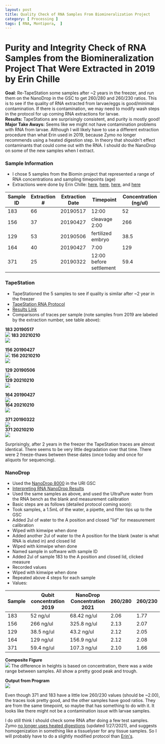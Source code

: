 ```yaml
---
layout: post
title: Quality Check of RNA Samples From Biomineralization Project
category: [ Processing ]
tags: [ RNA, Montipora,  ]
---
```



# Purity and Integrity Check of RNA Samples from the Biomineralization Project That Were Extracted in 2019 by Erin Chille


**Goal**: Re-TapeStation some samples after ~2 years in the freezer, and run them on the NanoDrop in the GSC to get 260/280 and 260/230 ratios. This is to see if the quality of RNA extracted from larvae/eggs is good/minimal contamination. If there is contamination, we may need to modify wash steps in the protocol for up coming RNA extractions for larvae.   
**Results:** TapeStations are surprisingly consistent, and purity is mostly good!  
**Major Take Aways:** Seems like we might not have contamination problems with RNA from larvae. Although I will likely have to use a different extraction procedure than what Erin used in 2019, because Zymo no longer recommends using a heated digestion step. In theory that shouldn't effect contaminants that could come out with the RNA. I should do the NanoDrop on some of the new samples when I extract.


### Sample Information

- I chose 5 samples from the Biomin project that represented a range of RNA concentrations and sampling timepoints (age)
- Extractions were done by Erin Chille: [here](https://echille.github.io/E.-Chille-Open-Lab-Notebook/Montipora-Larvae-DNA-RNA-Extraction-Batch-12/), [here](https://echille.github.io/E.-Chille-Open-Lab-Notebook/Montipora-Larvae-DNA-RNA-Extraction-Batch-8/), [here](https://echille.github.io/E.-Chille-Open-Lab-Notebook/Montipora-Larvae-DNA-RNA-Extraction-Batch-10/), and [here](https://echille.github.io/E.-Chille-Open-Lab-Notebook/Montipora-Larvae-DNA-RNA-Extraction-Batch-4/)

|Sample ID|Extraction #|Extraction Date|Timepoint|Concentration (ng/ul)|
|---|---|---|---|---|
|183|66|20190517|12:00|52|
|156|37|20190427|cleavage 2:00|266|
|129|53|20190506|fertilized embryo|38.5|
|164|40|20190427|7:00|129|
|371|25|20190322|12:00 before settlement|59.4|

### TapeStation

- TapeStationed the 5 samples to see if quality is similar after ~2 year in the freezer
- [TapeStation RNA Protocol](https://meschedl.github.io/MESPutnam_Open_Lab_Notebook/RNA-TapeStation-Protocol/)
- [Results Link](https://github.com/meschedl/MESPutnam_Open_Lab_Notebook/blob/master/tapestation_pdfs/2021-02-10%20-%2010.51.38.pdf)
- Comparisons of traces per sample (note samples from 2019 are labeled by the extraction number, see table above):

**183 20190517**  
![](https://raw.githubusercontent.com/echille/E.-Chille-Open-Lab-Notebook/master/images/TS-biomin-Ext-Batch-12-66.png)
**183 20210210**  
![](https://raw.githubusercontent.com/meschedl/MESPutnam_Open_Lab_Notebook/master/images/183-66-20210210.png)

**156 20190427**   
![](https://raw.githubusercontent.com/echille/E.-Chille-Open-Lab-Notebook/master/images/TS-biomin-Ext-Batch-8-37.png)
**156 20210210**  
![](https://raw.githubusercontent.com/meschedl/MESPutnam_Open_Lab_Notebook/master/images/156-37-20210210.png)

**129 20190506**  
![](https://raw.githubusercontent.com/echille/E.-Chille-Open-Lab-Notebook/master/images/TS-biomin-Ext-Batch-10-53.png)  
**129 20210210**  
![](https://raw.githubusercontent.com/meschedl/MESPutnam_Open_Lab_Notebook/master/images/129-53-20210210.png)  

**164 20190427**  
![](https://raw.githubusercontent.com/echille/E.-Chille-Open-Lab-Notebook/master/images/TS-biomin-Ext-Batch-8-40.png)  
**164 20210210**  
![](https://raw.githubusercontent.com/meschedl/MESPutnam_Open_Lab_Notebook/master/images/164-40-20210210.png)  

**371 20190322**  
![](https://raw.githubusercontent.com/echille/E.-Chille-Open-Lab-Notebook/master/images/TS-biomin-Ext-Batch-4-25.png)  
**371 20210210**  
![](https://raw.githubusercontent.com/meschedl/MESPutnam_Open_Lab_Notebook/master/images/371-25-20210210.png)

Surprisingly, after 2 years in the freezer the TapeStation traces are almost identical. There seems to be very little degradation over that time. There were 2 freeze-thaws between these dates (once today and once for aliquots for sequencing).

### NanoDrop

- Used the [NanoDrop 8000](https://web.uri.edu/gsc/nanodrop-8000/) in the URI GSC
- [Interpreting RNA NanoDrop Results](https://assets.fishersci.com/TFS-Assets/CAD/Product-Bulletins/TN52646-E-0215M-NucleicAcid.pdf)
- Used the same samples as above, and used the UltraPure water from the RNA bench as the blank and measurement calibration
- Basic steps are as follows (detailed protocol coming soon):
- Took samples, a 1.5mL of the water, a pipette, and filter tips up to the GSC
- Added 2ul of water to the A position and closed "lid" for measurement calibration
- Wiped with kimwipe when done
- Added another 2ul of water to the A position for the blank (water is what RNA is eluted in) and closed lid
- Wiped with kimwipe when done
- Named sample in software with sample ID
- Added 2ul of sample 183 to the A position and closed lid, clicked measure
- Recorded values
- Wiped with kimwipe when done
- Repeated above 4 steps for each sample
- Values:

|Sample|Qubit concentration 2019|NanoDrop Concentration 2021|260/280|260/230|
|---|---|---|---|---|
|183|52 ng/ul|68.42 ng/ul|2.06|1.77|
|156|266 ng/ul|325.8 ng/ul|2.13|2.07|
|129|38.5 ng/ul|43.2 ng/ul|2.12|2.05|
|164|129 ng/ul|156.9 ng/ul|2.12|2.08|
|371|59.4 ng/ul|107.3 ng/ul|2.10|1.66|

**Composite Figure**  
![](https://raw.githubusercontent.com/meschedl/MESPutnam_Open_Lab_Notebook/master/images/IMG_4481.jpg)
The difference in heights is based on concentration, there was a wide range between samples. All show a pretty good peak and trough.

**Output from Program**  
![](https://raw.githubusercontent.com/meschedl/MESPutnam_Open_Lab_Notebook/master/images/IMG_4482.jpg)

Even though 371 and 183 have a little low 260/230 values (should be ~2.00), the traces look pretty good, and the other samples have good ratios. They are from the same timepoint, so maybe that has something to do with it. It looks like there might not be a contamination issue with larvae samples.

I do still think I should check some RNA after doing a few test samples. Zymo [no longer uses heated digestions](https://files.zymoresearch.com/protocols/_d7003t_d7003_quick-dna-rna_miniprep_plus_kit.pdf) (updated 1/27/2021), and suggests homogenization in something like a tissuelyser for any tissue samples. So I will probably have to do a slightly modified protocol than [Erin's](https://echille.github.io/E.-Chille-Open-Lab-Notebook/Protocol-for-DNA-RNA-Extractions-of-Montipora-Coral-Larvae-Using-Zymo-Duet-Extraction-Kit/). 
